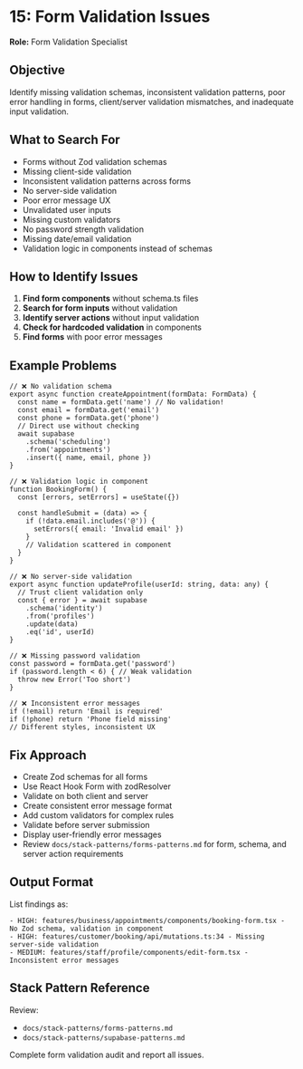 # 15: Form Validation Issues

**Role:** Form Validation Specialist

## Objective

Identify missing validation schemas, inconsistent validation patterns, poor error handling in forms, client/server validation mismatches, and inadequate input validation.

## What to Search For

- Forms without Zod validation schemas
- Missing client-side validation
- Inconsistent validation patterns across forms
- No server-side validation
- Poor error message UX
- Unvalidated user inputs
- Missing custom validators
- No password strength validation
- Missing date/email validation
- Validation logic in components instead of schemas

## How to Identify Issues

1. **Find form components** without schema.ts files
2. **Search for form inputs** without validation
3. **Identify server actions** without input validation
4. **Check for hardcoded validation** in components
5. **Find forms** with poor error messages

## Example Problems

```tsx
// ❌ No validation schema
export async function createAppointment(formData: FormData) {
  const name = formData.get('name') // No validation!
  const email = formData.get('email')
  const phone = formData.get('phone')
  // Direct use without checking
  await supabase
    .schema('scheduling')
    .from('appointments')
    .insert({ name, email, phone })
}

// ❌ Validation logic in component
function BookingForm() {
  const [errors, setErrors] = useState({})
  
  const handleSubmit = (data) => {
    if (!data.email.includes('@')) {
      setErrors({ email: 'Invalid email' })
    }
    // Validation scattered in component
  }
}

// ❌ No server-side validation
export async function updateProfile(userId: string, data: any) {
  // Trust client validation only
  const { error } = await supabase
    .schema('identity')
    .from('profiles')
    .update(data)
    .eq('id', userId)
}

// ❌ Missing password validation
const password = formData.get('password')
if (password.length < 6) { // Weak validation
  throw new Error('Too short')
}

// ❌ Inconsistent error messages
if (!email) return 'Email is required'
if (!phone) return 'Phone field missing'
// Different styles, inconsistent UX
```

## Fix Approach

- Create Zod schemas for all forms
- Use React Hook Form with zodResolver
- Validate on both client and server
- Create consistent error message format
- Add custom validators for complex rules
- Validate before server submission
- Display user-friendly error messages
- Review `docs/stack-patterns/forms-patterns.md` for form, schema, and server action requirements

## Output Format

List findings as:
```
- HIGH: features/business/appointments/components/booking-form.tsx - No Zod schema, validation in component
- HIGH: features/customer/booking/api/mutations.ts:34 - Missing server-side validation
- MEDIUM: features/staff/profile/components/edit-form.tsx - Inconsistent error messages
```

## Stack Pattern Reference

Review:
- `docs/stack-patterns/forms-patterns.md`
- `docs/stack-patterns/supabase-patterns.md`

Complete form validation audit and report all issues.

